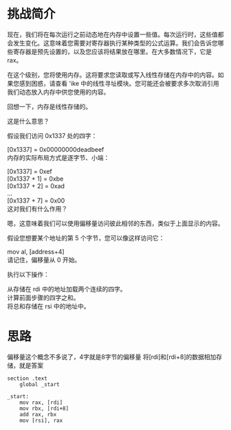 # 挑战简介
现在，我们将在每次运行之前动态地在内存中设置一些值。每次运行时，这些值都会发生变化。这意味着您需要对寄存器执行某种类型的公式运算。我们会告诉您哪些寄存器是预先设置的，以及您应该将结果放在哪里。在大多数情况下，它是 rax。

在这个级别，您将使用内存。这将要求您读取或写入线性存储在内存中的内容。如果您感到困惑，请查看 'ike 中的线性寻址模块。您可能还会被要求多次取消引用我们动态放入内存中供您使用的内容。

回想一下，内存是线性存储的。

这是什么意思？

假设我们访问 0x1337 处的四字：

[0x1337] = 0x00000000deadbeef  
内存的实际布局方式是逐字节、小端：

[0x1337] = 0xef  
[0x1337 + 1] = 0xbe  
[0x1337 + 2] = 0xad  
...  
[0x1337 + 7] = 0x00  
这对我们有什么作用？

嗯，这意味着我们可以使用偏移量访问彼此相邻的东西，类似于上面显示的内容。

假设您想要某个地址的第 5 个字节，您可以像这样访问它：

mov al, [address+4]  
请记住，偏移量从 0 开始。

执行以下操作：

从存储在 rdi 中的地址加载两个连续的四字。  
计算前面步骤的四字之和。  
将总和存储在 rsi 中的地址中。

# 思路
偏移量这个概念不多说了，4字就是8字节的偏移量
将[rdi]和[rdi+8]的数据相加存储，就是答案
```
section .text
    global _start

_start:
    mov rax, [rdi]
    mov rbx, [rdi+8]
    add rax, rbx
    mov [rsi], rax
```
